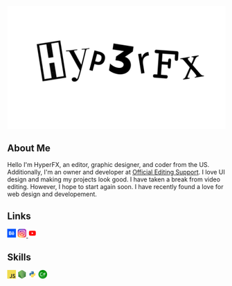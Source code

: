 <div align="center">
  <br />
  <p>
    <a href="https://github.com/Hyp3rFX"><img src="https://github.com/Hyp3rFX/Hyp3rFX/blob/main/media/logo/Hyp3rFX_banner.png" width="546" alt="HyperFX"/></a>
  </p>
</div>

## About Me

Hello I'm HyperFX, an editor, graphic designer, and coder from the US. Additionally, I'm an owner and developer at [Official Editing Support](https://linktr.ee/oes2022). I love UI design and making my projects look good. I have taken a break from video editing. However, I hope to start again soon. I have recently found a love for web design and developement. 

## Links

<a href="https://www.behance.net/hyperfxstudios/"><img height="20" src="https://github.com/Hyp3rFX/Hyp3rFX/blob/main/media/Behance.png"></a>
<a href="https://www.instagram.com/_hyp3rfx/"><img height="20" src="https://github.com/Hyp3rFX/Hyp3rFX/blob/main/media/Instagram.png">
</a><a href="https://www.youtube.com/channel/UCxidPXekT91wbgq1iXlktuQ"><img height="20" src="https://github.com/Hyp3rFX/Hyp3rFX/blob/main/media/YouTube.png"></a>

## Skills

<code><img height="20" src="https://raw.githubusercontent.com/github/explore/80688e429a7d4ef2fca1e82350fe8e3517d3494d/topics/javascript/javascript.png"></code>
<code><img height="20" src="https://raw.githubusercontent.com/github/explore/80688e429a7d4ef2fca1e82350fe8e3517d3494d/topics/nodejs/nodejs.png"></code>
<code><img height="20" src="https://raw.githubusercontent.com/github/explore/80688e429a7d4ef2fca1e82350fe8e3517d3494d/topics/python/python.png"></code>
<code><img height="20" src="https://raw.githubusercontent.com/github/explore/80688e429a7d4ef2fca1e82350fe8e3517d3494d/topics/csharp/csharp.png"></code>
